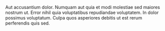 Aut accusantium dolor. Numquam aut quia et modi molestiae sed maiores nostrum ut. Error nihil quia voluptatibus repudiandae voluptatem. In dolor possimus voluptatum. Culpa quos asperiores debitis ut est rerum perferendis quis sed.